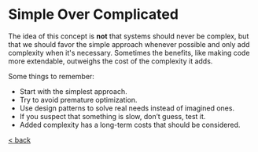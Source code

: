 # Simple Over Complicated

The idea of this concept is **not** that systems should never be complex, but that we should favor the simple approach whenever possible and only add complexity when it's necessary. Sometimes the benefits, like making code more extendable, outweighs the cost of the complexity it adds.

Some things to remember:
* Start with the simplest approach.
* Try to avoid premature optimization.
* Use design patterns to solve real needs instead of imagined ones.
* If you suspect that something is slow, don’t guess, test it.
* Added complexity has a long-term costs that should be considered.

[< back](../README.md)